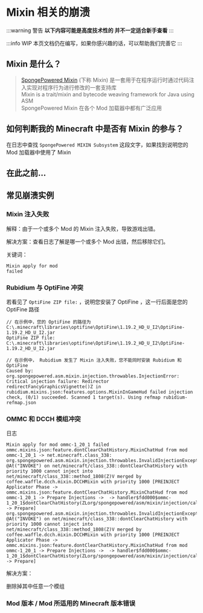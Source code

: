 # Mixin 相关的崩溃

:::warning 警告
**以下内容可能是高度技术性的 并不一定适合新手查看**
:::

:::info WIP
本页文档仍在编写，如果你感兴趣的话，可以帮助我们完善它
:::

## Mixin 是什么？

> [SpongePowered Mixin](https://github.com/SpongePowered/Mixin) (下称 Mixin) 是一套用于在程序运行时通过代码注入实现对程序行为进行修改的一套支持库  
> Mixin is a trait/mixin and bytecode weaving framework for Java using ASM  
> SpongePowered Mixin 在各个 Mod 加载器中都有广泛应用

## 如何判断我的 Minecraft 中是否有 Mixin 的参与？

在日志中查找 `SpongePowered MIXIN Subsystem` 这段文字，如果找到说明您的 Mod 加载器中使用了 Mixin

## 在此之前...

## 常见崩溃实例

### Mixin 注入失败

解释：由于一个或多个 Mod 的 Mixin 注入失败，导致游戏出错。

解决方案：查看日志了解是哪一个或多个 Mod 出错，然后移除它们。

关键词：

```
Mixin apply for mod
failed
```

### Rubidium 与 OptiFine 冲突

若看见了 `OptiFine ZIP file:` ，说明您安装了 OptiFine ，这一行后面是您的 OptiFine 路径

```
// 在示例中，您的 OptiFine 的路径为 C:\.minecraft\libraries\optifine\OptiFine\1.19.2_HD_U_I2\OptiFine-1.19.2_HD_U_I2.jar
OptiFine ZIP file: C:\.minecraft\libraries\optifine\OptiFine\1.19.2_HD_U_I2\OptiFine-1.19.2_HD_U_I2.jar

// 在示例中， Rubidium 发生了 Mixin 注入失败，您不能同时安装 Rubidium 和 OptiFine
Caused by: org.spongepowered.asm.mixin.injection.throwables.InjectionError: Critical injection failure: Redirector redirectFancyGraphicsVignette()Z in rubidium.mixins.json:features.options.MixinInGameHud failed injection check, (0/1) succeeded. Scanned 1 target(s). Using refmap rubidium-refmap.json
```

### OMMC 和 DCCH 模组冲突

日志

```
Mixin apply for mod ommc-1_20_1 failed ommc.mixins.json:feature.dontClearChatHistory.MixinChatHud from mod ommc-1_20_1 -> net.minecraft.class_338: org.spongepowered.asm.mixin.injection.throwables.InvalidInjectionException @At("INVOKE") on net/minecraft/class_338::dontClearChatHistory with priority 1000 cannot inject into net/minecraft/class_338::method_1808(Z)V merged by coffee.waffle.dcch.mixin.DCCHMixin with priority 1000 [PREINJECT Applicator Phase -> ommc.mixins.json:feature.dontClearChatHistory.MixinChatHud from mod ommc-1_20_1 -> Prepare Injections ->  -> handler$fdd000$ommc-1_20_1$dontClearChatHistory(ZLorg/spongepowered/asm/mixin/injection/callback/CallbackInfo;)V -> Prepare]
org.spongepowered.asm.mixin.injection.throwables.InvalidInjectionException: @At("INVOKE") on net/minecraft/class_338::dontClearChatHistory with priority 1000 cannot inject into net/minecraft/class_338::method_1808(Z)V merged by coffee.waffle.dcch.mixin.DCCHMixin with priority 1000 [PREINJECT Applicator Phase -> ommc.mixins.json:feature.dontClearChatHistory.MixinChatHud from mod ommc-1_20_1 -> Prepare Injections ->  -> handler$fdd000$ommc-1_20_1$dontClearChatHistory(ZLorg/spongepowered/asm/mixin/injection/callback/CallbackInfo;)V -> Prepare]
```

解决方案：

删除掉其中任意一个模组

### Mod 版本 / Mod 所适用的 Minecraft 版本错误










